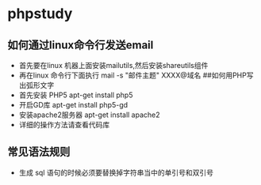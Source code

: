 # phpstudy
## 如何通过linux命令行发送email
* 首先要在linux 机器上面安装mailutils,然后安装shareutils组件
* 再在linux 命令行下面执行 mail -s "邮件主题" XXXX@域名 
##如何用PHP写出弧形文字
* 首先安装		PHP5 apt-get install php5
* 开启GD库		apt-get install php5-gd
* 安装apache2服务器	apt-get install apache2
* 详细的操作方法请查看代码库

## 常见语法规则
* 生成 sql 语句的时候必须要替换掉字符串当中的单引号和双引号
